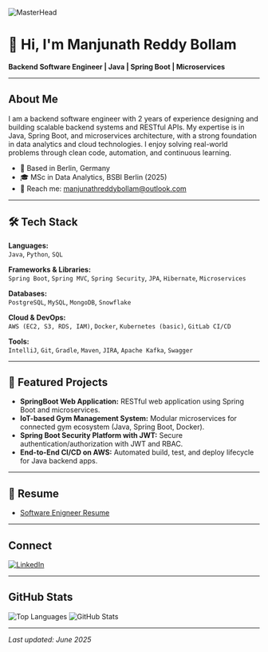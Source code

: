 ![MasterHead](https://github.com/user-attachments/assets/d2345577-f07c-4474-b9db-943830c0b867)

# 👋 Hi, I'm Manjunath Reddy Bollam

**Backend Software Engineer | Java | Spring Boot | Microservices**

---

## About Me

I am a backend software engineer with 2 years of experience designing and building scalable backend systems and RESTful APIs. My expertise is in Java, Spring Boot, and microservices architecture, with a strong foundation in data analytics and cloud technologies. I enjoy solving real-world problems through clean code, automation, and continuous learning.

- 📍 Based in Berlin, Germany
- 🎓 MSc in Data Analytics, BSBI Berlin (2025)
- 💬 Reach me: manjunathreddybollam@outlook.com

---

## 🛠️ Tech Stack

**Languages:**  
`Java`, `Python`, `SQL`

**Frameworks & Libraries:**  
`Spring Boot`, `Spring MVC`, `Spring Security`, `JPA`, `Hibernate`, `Microservices`

**Databases:**  
`PostgreSQL`, `MySQL`, `MongoDB`, `Snowflake`

**Cloud & DevOps:**  
`AWS (EC2, S3, RDS, IAM)`, `Docker`, `Kubernetes (basic)`, `GitLab CI/CD`

**Tools:**  
`IntelliJ`, `Git`, `Gradle`, `Maven`, `JIRA`, `Apache Kafka`, `Swagger`

---

## 🚀 Featured Projects

- **SpringBoot Web Application:** RESTful web application using Spring Boot and microservices.
- **IoT-based Gym Management System:** Modular microservices for connected gym ecosystem (Java, Spring Boot, Docker).
- **Spring Boot Security Platform with JWT:** Secure authentication/authorization with JWT and RBAC.
- **End-to-End CI/CD on AWS:** Automated build, test, and deploy lifecycle for Java backend apps.

---

## 📄 Resume

- [Software Enigneer Resume](https://drive.google.com/file/d/13icwgRq6VY_5HYjVF9ptdRt-Ewiu39fy/view?usp=sharing)

---

## Connect

<p align="left">
<a href="https://www.linkedin.com/in/manjunath-reddy-bollam-29bb69240" target="_blank"><img align="center" src="https://img.shields.io/badge/linkedin-%230077B5.svg?style=for-the-badge&logo=linkedin&logoColor=white" alt="LinkedIn"></a>
</p>

---

## GitHub Stats

<p align="left">
<img src="https://github-readme-stats.vercel.app/api/top-langs?username=manjunath528&show_icons=true&locale=en&layout=compact" alt="Top Languages" />
<img src="https://github-readme-stats.vercel.app/api?username=manjunath528&show_icons=true&locale=en" alt="GitHub Stats" />
</p>

---

*Last updated: June 2025*
